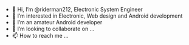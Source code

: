 - 👋 Hi, I’m @riderman212, Electronic System Engineer
- 👀 I’m interested in Electronic, Web design and Android development
- 🌱 I’m an amateur Android developer 
- 💞️ I’m looking to collaborate on ...
- 📫 How to reach me ...

<!---
riderman212/riderman212 is a ✨ special ✨ repository because its `README.md` (this file) appears on your GitHub profile.
You can click the Preview link to take a look at your changes.
--->

